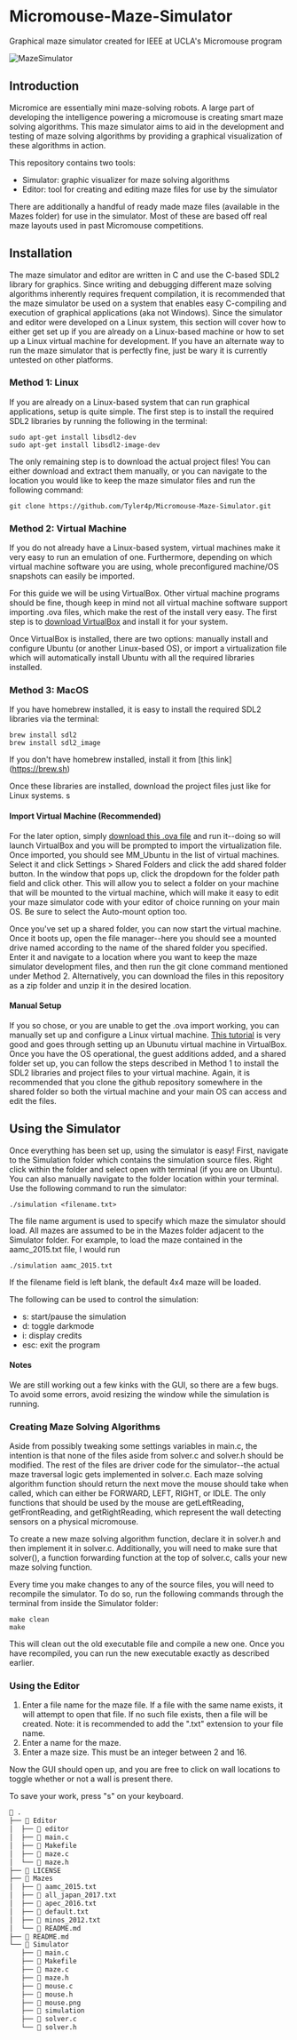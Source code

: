 # Micromouse-Maze-Simulator
Graphical maze simulator created for IEEE at UCLA's Micromouse program

![MazeSimulator](https://user-images.githubusercontent.com/13712871/108049026-9ceab000-6ffc-11eb-9b62-fb95c4ec89df.png)

## Introduction
Micromice are essentially mini maze-solving robots. A large part of developing the intelligence powering a micromouse is creating smart maze solving algorithms. This maze simulator aims to aid in the development and testing of maze solving algorithms by providing a graphical visualization of these algorithms in action.

This repository contains two tools:
- Simulator: graphic visualizer for maze solving algorithms
- Editor: tool for creating and editing maze files for use by the simulator

There are additionally a handful of ready made maze files (available in the Mazes folder) for use in the simulator. Most of these are based off real maze layouts used in past Micromouse competitions.

## Installation
The maze simulator and editor are written in C and use the C-based SDL2 library for graphics. Since writing and debugging different maze solving algorithms inherently requires frequent compilation, it is recommended that the maze simulator be used on a system that enables easy C-compiling and execution of graphical applications (aka not Windows). Since the simulator and editor were developed on a Linux system, this section will cover how to either get set up if you are already on a Linux-based machine or how to set up a Linux virtual machine for development. If you have an alternate way to run the maze simulator that is perfectly fine, just be wary it is currently untested on other platforms.

### Method 1: Linux
If you are already on a Linux-based system that can run graphical applications, setup is quite simple. The first step is to install the required SDL2 libraries by running the following in the terminal:

```
sudo apt-get install libsdl2-dev
sudo apt-get install libsdl2-image-dev
```

The only remaining step is to download the actual project files! You can either download and extract them manually, or you can navigate to the location you would like to keep the maze simulator files and run the following command:

```
git clone https://github.com/Tyler4p/Micromouse-Maze-Simulator.git
```

### Method 2: Virtual Machine
If you do not already have a Linux-based system, virtual machines make it very easy to run an emulation of one. Furthermore, depending on which virtual machine software you are using, whole preconfigured machine/OS snapshots can easily be imported.

For this guide we will be using VirtualBox. Other virtual machine programs should be fine, though keep in mind not all virtual machine software support importing .ova files, which make the rest of the install very easy. The first step is to [download VirtualBox](https://www.virtualbox.org/) and install it for your system.

Once VirtualBox is installed, there are two options: manually install and configure Ubuntu (or another Linux-based OS), or import a virtualization file which will automatically install Ubuntu with all the required libraries installed. 

### Method 3: MacOS
If you have homebrew installed, it is easy to install the required SDL2 libraries via the terminal:
```
brew install sdl2
brew install sdl2_image
```
If you don't have homebrew installed, install it from [this link] (https://brew.sh)

Once these libraries are installed, download the project files just like for Linux systems.
s
#### Import Virtual Machine (Recommended)
For the later option, simply [download this .ova file](https://drive.google.com/file/d/1RxYdXluyUCeAe3fLh7dhtgh74nuaI9yY/view?usp=sharing) and run it--doing so will launch VirtualBox and you will be prompted to import the virtualization file. Once imported, you should see MM_Ubuntu in the list of virtual machines. Select it and click Settings > Shared Folders and click the add shared folder button. In the window that pops up, click the dropdown for the folder path field and click other. This will allow you to select a folder on your machine that will be mounted to the virtual machine, which will make it easy to edit your maze simulator code with your editor of choice running on your main OS. Be sure to select the Auto-mount option too.

Once you've set up a shared folder, you can now start the virtual machine. Once it boots up, open the file manager--here you should see a mounted drive named according to the name of the shared folder you specified. Enter it and navigate to a location where you want to keep the maze simulator development files, and then run the git clone command mentioned under Method 2. Alternatively, you can download the files in this repository as a zip folder and unzip it in the desired location.

#### Manual Setup
If you so chose, or you are unable to get the .ova import working, you can manually set up and configure a Linux virtual machine. [This tutorial](https://www.youtube.com/watch?v=x5MhydijWmc) is very good and goes through setting up an Ubunutu virtual machine in VirtualBox. Once you have the OS operational, the guest additions added, and a shared folder set up, you can follow the steps described in Method 1 to install the SDL2 libraries and project files to your virtual machine. Again, it is recommended that you clone the github repository somewhere in the shared folder so both the virtual machine and your main OS can access and edit the files.

## Using the Simulator
Once everything has been set up, using the simulator is easy! First, navigate to the Simulation folder which contains the simulation source files. Right click within the folder and select open with terminal (if you are on Ubuntu). You can also manually navigate to the folder location within your terminal. Use the following command to run the simulator:

```
./simulation <filename.txt>
```

The file name argument is used to specify which maze the simulator should load. All mazes are assumed to be in the Mazes folder adjacent to the Simulator folder. For example, to load the maze contained in the aamc_2015.txt file, I would run
```
./simulation aamc_2015.txt
```
If the filename field is left blank, the default 4x4 maze will be loaded.

The following can be used to control the simulation:
- s: start/pause the simulation
- d: toggle darkmode
- i: display credits
- esc: exit the program

#### Notes
We are still working out a few kinks with the GUI, so there are a few bugs. To avoid some errors, avoid resizing the window while the simulation is running.

### Creating Maze Solving Algorithms
Aside from possibly tweaking some settings variables in main.c, the intention is that none of the files aside from solver.c and solver.h should be modified. The rest of the files are driver code for the simulator--the actual maze traversal logic gets implemented in solver.c. Each maze solving algorithm function should return the next move the mouse should take when called, which can either be FORWARD, LEFT, RIGHT, or IDLE. The only functions that should be used by the mouse are getLeftReading, getFrontReading, and getRightReading, which represent the wall detecting sensors on a physical micromouse.

To create a new maze solving algorithm function, declare it in solver.h and then implement it in solver.c. Additionally, you will need to make sure that solver(), a function forwarding function at the top of solver.c, calls your new maze solving function.

Every time you make changes to any of the source files, you will need to recompile the simulator. To do so, run the following commands through the terminal from inside the Simulator folder:
```
make clean
make
```
This will clean out the old executable file and compile a new one. Once you have recompiled, you can run the new executable exactly as described earlier.

### Using the Editor
1) Enter a file name for the maze file. If a file with the same name exists, it will attempt to open that file. If no such file exists, then a file will be created. Note: it is recommended to add the ".txt" extension to your file name.
2) Enter a name for the maze.
3) Enter a maze size. This must be an integer between 2 and 16.

Now the GUI should open up, and you are free to click on wall locations to toggle whether or not a wall is present there.

To save your work, press "s" on your keyboard.
```bash
 .
├──  Editor
│  ├──  editor
│  ├──  main.c
│  ├──  Makefile
│  ├──  maze.c
│  └──  maze.h
├──  LICENSE
├──  Mazes
│  ├──  aamc_2015.txt
│  ├──  all_japan_2017.txt
│  ├──  apec_2016.txt
│  ├──  default.txt
│  ├──  minos_2012.txt
│  └──  README.md
├──  README.md
└──  Simulator
   ├──  main.c
   ├──  Makefile
   ├──  maze.c
   ├──  maze.h
   ├──  mouse.c
   ├──  mouse.h
   ├──  mouse.png
   ├──  simulation
   ├──  solver.c
   └──  solver.h
```
